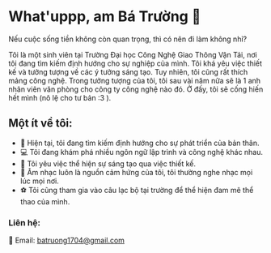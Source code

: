 # What'uppp, am Bá Trường 👋

Nếu cuộc sống tiền không còn quan trọng, thì có nên đi làm không nhỉ?

Tôi là một sinh viên tại Trường Đại học Công Nghệ Giao Thông Vận Tải, nơi tôi đang tìm kiếm định hướng cho sự nghiệp của mình. Tôi khá yêu việc thiết kế và tưởng tượng về các ý tưởng sáng tạo. Tuy nhiên, tôi cũng rất thích mảng công nghệ. Trong tưởng tượng của tôi, tôi sau vài năm nữa sẽ là 1 anh nhân viên văn phòng cho công ty công nghệ nào đó. Ở đấy, tôi sẽ cống hiến hết mình (nô lệ cho tư bản :3 ).

## Một ít về tôi:

- 🌱 Hiện tại, tôi đang tìm kiếm định hướng cho sự phát triển của bản thân.
- 💻 Tôi đang khám phá nhiều ngôn ngữ lập trình và công nghệ khác nhau.
- 🎨 Tôi yêu việc thể hiện sự sáng tạo qua việc thiết kế.
- 🎵 Âm nhạc luôn là nguồn cảm hứng của tôi, tôi thường nghe nhạc mọi lúc mọi nơi.
- ⚽ Tôi cũng tham gia vào câu lạc bộ tại trường để thể hiện đam mê thể thao của mình.

### Liên hệ:

📧 Email: batruong1704@gmail.com
